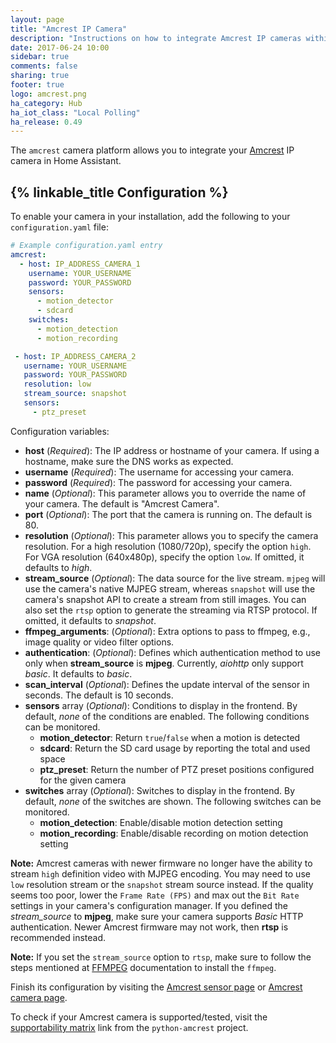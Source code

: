 ```yaml
---
layout: page
title: "Amcrest IP Camera"
description: "Instructions on how to integrate Amcrest IP cameras within Home Assistant."
date: 2017-06-24 10:00
sidebar: true
comments: false
sharing: true
footer: true
logo: amcrest.png
ha_category: Hub
ha_iot_class: "Local Polling"
ha_release: 0.49
---
```


The `amcrest` camera platform allows you to integrate your [Amcrest](https://amcrest.com/) IP camera in Home Assistant.

## {% linkable_title Configuration %}

To enable your camera in your installation, add the following to your `configuration.yaml` file:

```yaml
# Example configuration.yaml entry
amcrest:
  - host: IP_ADDRESS_CAMERA_1
    username: YOUR_USERNAME
    password: YOUR_PASSWORD
    sensors:
      - motion_detector
      - sdcard
    switches:
      - motion_detection
      - motion_recording

 - host: IP_ADDRESS_CAMERA_2
   username: YOUR_USERNAME
   password: YOUR_PASSWORD
   resolution: low
   stream_source: snapshot
   sensors:
     - ptz_preset
```

Configuration variables:

- **host** (*Required*): The IP address or hostname of your camera. If using a hostname, make sure the DNS works as expected.
- **username** (*Required*): The username for accessing your camera.
- **password** (*Required*): The password for accessing your camera.
- **name** (*Optional*): This parameter allows you to override the name of your camera. The default is "Amcrest Camera".
- **port** (*Optional*): The port that the camera is running on. The default is 80.
- **resolution** (*Optional*): This parameter allows you to specify the camera resolution. For a high resolution (1080/720p), specify the option `high`. For VGA resolution (640x480p), specify the option `low`. If omitted, it defaults to *high*.
- **stream_source** (*Optional*): The data source for the live stream. `mjpeg` will use the camera's native MJPEG stream, whereas `snapshot` will use the camera's snapshot API to create a stream from still images. You can also set the `rtsp` option to generate the streaming via RTSP protocol. If omitted, it defaults to *snapshot*.
- **ffmpeg_arguments**: (*Optional*): Extra options to pass to ffmpeg, e.g., image quality or video filter options.
- **authentication**: (*Optional*): Defines which authentication method to use only when **stream_source** is **mjpeg**. Currently, *aiohttp* only support *basic*. It defaults to *basic*.
- **scan_interval** (*Optional*): Defines the update interval of the sensor in seconds. The default is 10 seconds.
- **sensors** array (*Optional*): Conditions to display in the frontend. By default, *none* of the conditions are enabled. The following conditions can be monitored.
  - **motion_detector**: Return `true`/`false` when a motion is detected
  - **sdcard**: Return the SD card usage by reporting the total and used space
  - **ptz_preset**: Return the number of PTZ preset positions configured for the given camera
- **switches** array (*Optional*): Switches to display in the frontend. By default, *none* of the switches are shown. The following switches can be monitored.
  - **motion_detection**: Enable/disable motion detection setting
  - **motion_recording**: Enable/disable recording on motion detection setting

**Note:** Amcrest cameras with newer firmware no longer have the ability to stream `high` definition video with MJPEG encoding. You may need to use `low` resolution stream or the `snapshot` stream source instead.  If the quality seems too poor, lower the `Frame Rate (FPS)` and max out the `Bit Rate` settings in your camera's configuration manager. If you defined the *stream_source* to **mjpeg**, make sure your camera supports *Basic* HTTP authentication. Newer Amcrest firmware may not work, then **rtsp** is recommended instead.

**Note:** If you set the `stream_source` option to `rtsp`, make sure to follow the steps mentioned at
[FFMPEG](/components/ffmpeg/) documentation to install the `ffmpeg`.

Finish its configuration by visiting the [Amcrest sensor page](/components/sensor.amcrest/) or [Amcrest camera page](/components/camera.amcrest/).

To check if your Amcrest camera is supported/tested, visit the [supportability matrix](https://github.com/tchellomello/python-amcrest#supportability-matrix) link from the `python-amcrest` project.
